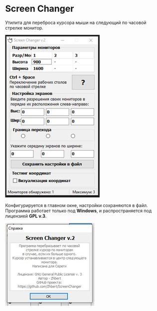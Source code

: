 # Screen Changer

Утилита для переброса курсора мыши на следующий по часовой стрелке монитор. 

![Main Window](https://raw.githubusercontent.com/Zhbert/ScreenChanger/master/Screenshots/v.2.0%20_%20Main%20Window.JPG)

Конфигурируется в главном окне, настройки сохраняются в файл.
Программа работает только под **Windows**, и распространяется под лицензией **GPL v.3**.

![Help Window](https://github.com/Zhbert/ScreenChanger/blob/master/Screenshots/v.2.0%20_%20Help%20Window.JPG)
